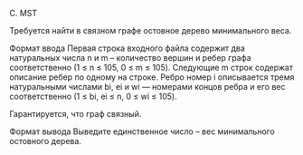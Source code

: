C. MST

Требуется найти в связном графе остовное дерево минимального веса.

Формат ввода
Первая строка входного файла содержит два натуральных числа n и m – количество вершин и ребер графа соответственно (1 ≤ n ≤ 105, 0 ≤ m ≤ 105). Следующие m строк содержат описание ребер по одному на строке. Ребро номер i описывается тремя натуральными числами bi, ei и wi — номерами концов ребра и его вес соответственно (1 ≤ bi, ei ≤ n, 0 ≤ wi ≤ 105).

Гарантируется, что граф связный.

Формат вывода
Выведите единственное число – вес минимального остовного дерева.